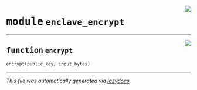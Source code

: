 <!-- markdownlint-disable -->

<a href="../../pycape/enclave_encrypt.py#L0"><img align="right" style="float:right;" src="https://img.shields.io/badge/-source-cccccc?style=flat-square"></a>

# <kbd>module</kbd> `enclave_encrypt`





---

<a href="../../pycape/enclave_encrypt.py#L8"><img align="right" style="float:right;" src="https://img.shields.io/badge/-source-cccccc?style=flat-square"></a>

## <kbd>function</kbd> `encrypt`

```python
encrypt(public_key, input_bytes)
```








---

_This file was automatically generated via [lazydocs](https://github.com/ml-tooling/lazydocs)._
